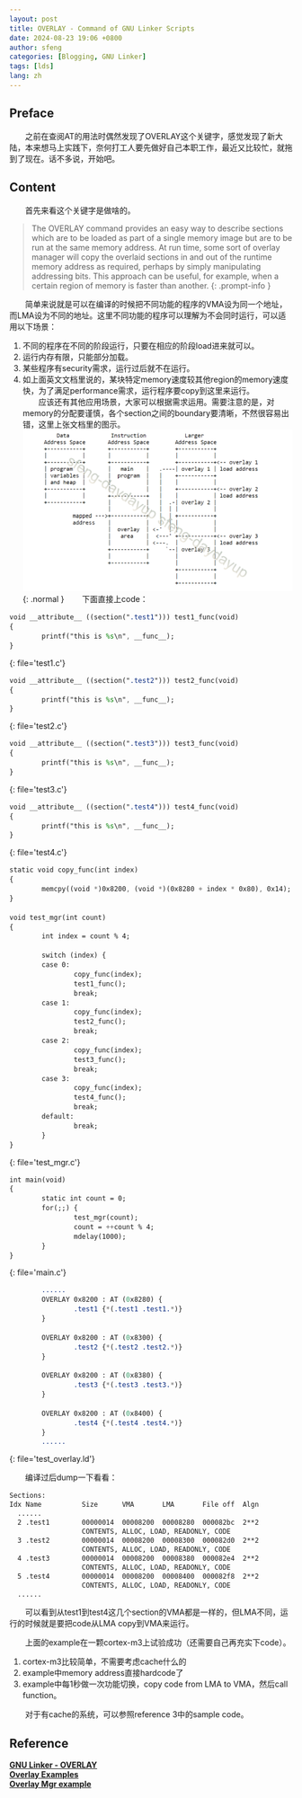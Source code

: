 ```yaml
---
layout: post
title: OVERLAY - Command of GNU Linker Scripts
date: 2024-08-23 19:06 +0800
author: sfeng
categories: [Blogging, GNU Linker]
tags: [lds]
lang: zh
---
```


## Preface
&emsp;&emsp;之前在查阅AT的用法时偶然发现了OVERLAY这个关键字，感觉发现了新大陆，本来想马上实践下，奈何打工人要先做好自己本职工作，最近又比较忙，就拖到了现在。话不多说，开始吧。  

## Content
&emsp;&emsp;首先来看这个关键字是做啥的。  

> The OVERLAY command provides an easy way to describe sections which are to be loaded as part of a single memory image but are to be run at the same memory address. At run time, some sort of overlay manager will copy the overlaid sections in and out of the runtime memory address as required, perhaps by simply manipulating addressing bits. This approach can be useful, for example, when a certain region of memory is faster than another.
{: .prompt-info }

&emsp;&emsp;简单来说就是可以在编译的时候把不同功能的程序的VMA设为同一个地址，而LMA设为不同的地址。这里不同功能的程序可以理解为不会同时运行，可以适用以下场景：  
1. 不同的程序在不同的阶段运行，只要在相应的阶段load进来就可以。  
2. 运行内存有限，只能部分加载。  
3. 某些程序有security需求，运行过后就不在运行。  
4. 如上面英文文档里说的，某块特定memory速度较其他region的memory速度快，为了满足performance需求，运行程序要copy到这里来运行。  
&emsp;&emsp;应该还有其他应用场景，大家可以根据需求运用。需要注意的是，对memory的分配要谨慎，各个section之间的boundary要清晰，不然很容易出错，这里上张文档里的图示。  
![Desktop View](/assets/img/overlay.png){: .normal }
&emsp;&emsp;下面直接上code：  

```sass
void __attribute__ ((section(".test1"))) test1_func(void)
{
        printf("this is %s\n", __func__);
}
```
{: file='test1.c'}

```sass
void __attribute__ ((section(".test2"))) test2_func(void)
{
        printf("this is %s\n", __func__);
}
```
{: file='test2.c'}

```sass
void __attribute__ ((section(".test3"))) test3_func(void)
{
        printf("this is %s\n", __func__);
}
```
{: file='test3.c'}

```sass
void __attribute__ ((section(".test4"))) test4_func(void)
{
        printf("this is %s\n", __func__);
}
```
{: file='test4.c'}

```sass
static void copy_func(int index)
{
        memcpy((void *)0x8200, (void *)(0x8280 + index * 0x80), 0x14);
}

void test_mgr(int count)
{
        int index = count % 4;

        switch (index) {
        case 0:
                copy_func(index);
                test1_func();
                break;
        case 1:
                copy_func(index);
                test2_func();
                break;
        case 2:
                copy_func(index);
                test3_func();
                break;
        case 3:
                copy_func(index);
                test4_func();
                break;
        default:
                break;
        }
}
```
{: file='test_mgr.c'}

```sass
int main(void)
{
        static int count = 0;
        for(;;) {
                test_mgr(count);
                count = ++count % 4;
                mdelay(1000);
        }
}
```
{: file='main.c'}

```sass
        ......
        OVERLAY 0x8200 : AT (0x8280) {
                .test1 {*(.test1 .test1.*)}
        }       
        
        OVERLAY 0x8200 : AT (0x8300) {
                .test2 {*(.test2 .test2.*)}
        }       
        
        OVERLAY 0x8200 : AT (0x8380) {
                .test3 {*(.test3 .test3.*)}
        }

        OVERLAY 0x8200 : AT (0x8400) {
                .test4 {*(.test4 .test4.*)}
        }
        ......
```
{: file='test_overlay.ld'}

&emsp;&emsp;编译过后dump一下看看：  
```
Sections:
Idx Name          Size      VMA       LMA       File off  Algn
  ......
  2 .test1        00000014  00008200  00008280  000082bc  2**2
                  CONTENTS, ALLOC, LOAD, READONLY, CODE
  3 .test2        00000014  00008200  00008300  000082d0  2**2
                  CONTENTS, ALLOC, LOAD, READONLY, CODE
  4 .test3        00000014  00008200  00008380  000082e4  2**2
                  CONTENTS, ALLOC, LOAD, READONLY, CODE
  5 .test4        00000014  00008200  00008400  000082f8  2**2
                  CONTENTS, ALLOC, LOAD, READONLY, CODE
  ......
```

&emsp;&emsp;可以看到从test1到test4这几个section的VMA都是一样的，但LMA不同，运行的时候就是要把code从LMA copy到VMA来运行。

&emsp;&emsp;上面的example在一颗cortex-m3上试验成功（还需要自己再充实下code）。  
1. cortex-m3比较简单，不需要考虑cache什么的
2. example中memory address直接hardcode了
3. example中每1秒做一次功能切换，copy code from LMA to VMA，然后call function。

&emsp;&emsp;对于有cache的系统，可以参照reference 3中的sample code。

## Reference
[**GNU Linker - OVERLAY**](https://ftp.gnu.org/old-gnu/Manuals/ld-2.9.1/html_node/ld_22.html)  
[**Overlay Examples**](https://sourceware.org/gdb/current/onlinedocs/gdb.html/Overlays.html#Overlays)  
[**Overlay Mgr example**](https://github.com/bminor/binutils-gdb/blob/master/gdb/testsuite/gdb.base/ovlymgr.c)